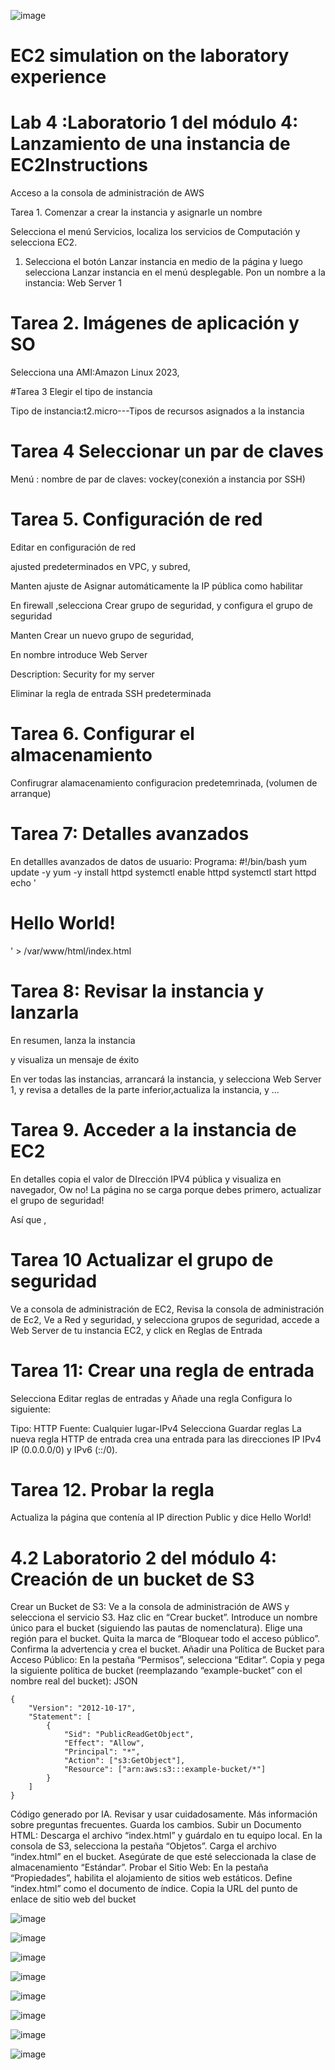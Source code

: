 ![image](https://github.com/Fx2048/COMU_REDES/assets/131219987/b5faff18-7042-4bde-a6db-e6cd1aa5d8e5)

# EC2 simulation on the laboratory experience



# Lab 4 :Laboratorio 1 del módulo 4: Lanzamiento de una instancia de EC2Instructions
 Acceso a la consola de administración de AWS

Tarea 1. Comenzar a crear la instancia y asignarle un nombre

Selecciona el menú Servicios, localiza los servicios de Computación y selecciona EC2.

 

1. Selecciona el botón Lanzar instancia en medio de la página y luego selecciona Lanzar instancia en el menú desplegable.
Pon un nombre a la instancia: Web Server 1

# Tarea 2. Imágenes de aplicación y SO

Selecciona una AMI:Amazon Linux 2023,

#Tarea 3 Elegir el tipo de instancia

Tipo de instancia:t2.micro---Tipos de recursos asignados a la instancia

# Tarea 4 Seleccionar un par de claves

Menú : nombre de par de claves: vockey(conexión  a instancia por SSH)

# Tarea 5. Configuración de red


Editar en configuración de red

ajusted predeterminados en VPC, y subred, 

Manten ajuste de Asignar automáticamente la IP pública como habilitar

En firewall ,selecciona Crear grupo de seguridad,  y configura el grupo de seguridad

Manten Crear un nuevo grupo de seguridad, 

En nombre introduce Web Server

Description: Security for my server

Eliminar la regla de entrada SSH predeterminada

# Tarea 6. Configurar el almacenamiento

Confirugrar alamacenamiento configuracion predetemrinada, (volumen de arranque)

# Tarea 7: Detalles avanzados
En detallles avanzados de datos de usuario: Programa:
#!/bin/bash
yum update -y
yum -y install httpd
systemctl enable httpd
systemctl start httpd
echo '<html><h1>Hello World!</h1></html>' > /var/www/html/index.html

# Tarea 8: Revisar la instancia y lanzarla

En resumen, lanza la instancia

y visualiza un mensaje de éxito
 
En ver todas las instancias, arrancará la instancia, y selecciona Web Server 1, y revisa a detalles de la parte inferior,actualiza la instancia, y ...

# Tarea 9. Acceder a la instancia de EC2
En detalles copia el valor de DIrección IPV4 pública y visualiza en navegador, Ow no! La página no se carga porque debes primero, actualizar el grupo de seguridad!

Así que , 

# Tarea 10 Actualizar el grupo de seguridad
Ve a consola de administración de EC2, 
Revisa la consola de administración de Ec2, 
Ve a Red y seguridad, y selecciona grupos de seguridad, accede a  Web Server de tu instancia EC2,  y click en Reglas de Entrada

# Tarea 11: Crear una regla de entrada

Selecciona Editar reglas de entradas  y Añade una regla 
Configura lo siguiente:

Tipo: HTTP
Fuente: Cualquier lugar-IPv4
Selecciona Guardar reglas
La nueva regla HTTP de entrada crea una entrada para las direcciones IP IPv4 IP (0.0.0.0/0) y IPv6 (::/0).

 # Tarea 12. Probar la regla
Actualiza la página que contenía al IP direction Public
y dice Hello World!
# 4.2 Laboratorio 2 del módulo 4: Creación de un bucket de S3
Crear un Bucket de S3:
Ve a la consola de administración de AWS y selecciona el servicio S3.
Haz clic en “Crear bucket”.
Introduce un nombre único para el bucket (siguiendo las pautas de nomenclatura).
Elige una región para el bucket.
Quita la marca de “Bloquear todo el acceso público”.
Confirma la advertencia y crea el bucket.
Añadir una Política de Bucket para Acceso Público:
En la pestaña “Permisos”, selecciona “Editar”.
Copia y pega la siguiente política de bucket (reemplazando “example-bucket” con el nombre real del bucket):
JSON
````
{
    "Version": "2012-10-17",
    "Statement": [
        {
            "Sid": "PublicReadGetObject",
            "Effect": "Allow",
            "Principal": "*",
            "Action": ["s3:GetObject"],
            "Resource": ["arn:aws:s3:::example-bucket/*"]
        }
    ]
}
````
Código generado por IA. Revisar y usar cuidadosamente. Más información sobre preguntas frecuentes.
Guarda los cambios.
Subir un Documento HTML:
Descarga el archivo “index.html” y guárdalo en tu equipo local.
En la consola de S3, selecciona la pestaña “Objetos”.
Carga el archivo “index.html” en el bucket.
Asegúrate de que esté seleccionada la clase de almacenamiento “Estándar”.
Probar el Sitio Web:
En la pestaña “Propiedades”, habilita el alojamiento de sitios web estáticos.
Define “index.html” como el documento de índice.
Copia la URL del punto de enlace de sitio web del bucket



![image](https://github.com/Fx2048/COMU_REDES/assets/131219987/5aebe8df-c23d-4562-9b16-fc44c268bcdd)

![image](https://github.com/Fx2048/COMU_REDES/assets/131219987/9bc4ff76-aec6-4d4e-b817-91fe94befe9a)

![image](https://github.com/Fx2048/COMU_REDES/assets/131219987/f07b5f1d-fb91-4363-badb-50ce4e962bc5)

![image](https://github.com/Fx2048/COMU_REDES/assets/131219987/4e29ab09-7e50-4d74-b7b4-dbe29b0a4d73)

![image](https://github.com/Fx2048/COMU_REDES/assets/131219987/27a8d043-408d-40c1-b853-87a79473d903)

![image](https://github.com/Fx2048/COMU_REDES/assets/131219987/33111535-1146-481b-9738-01e1d9d6c677)


![image](https://github.com/Fx2048/COMU_REDES/assets/131219987/f6cad6d0-1112-4618-bf5b-3b0f23900da0)

![image](https://github.com/Fx2048/COMU_REDES/assets/131219987/a915c000-b486-4c29-bb45-635d71a63b73)
